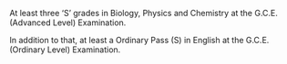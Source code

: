 At least three ‘S’ grades in Biology, Physics and Chemistry at the G.C.E. (Advanced Level) Examination.

In addition to that, at least a Ordinary Pass (S) in English at the G.C.E. (Ordinary Level)
Examination. 